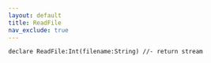 ```yaml
---
layout: default
title: ReadFile
nav_exclude: true
---
```


```basic
declare ReadFile:Int(filename:String) //- return stream
```